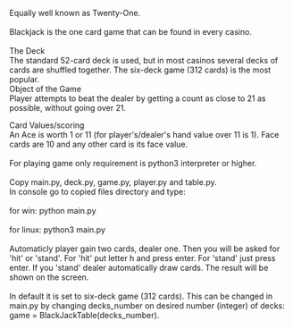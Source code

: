 Equally well known as Twenty-One.<br>
<br>
Blackjack is the one card game that can be found in every casino.<br>
<br>
The Deck<br>
The standard 52-card deck is used, but in most casinos several decks of cards are shuffled together. The six-deck game (312 cards) is the most popular.
<br>
Object of the Game<br>
Player attempts to beat the dealer by getting a count as close to 21 as possible, without going over 21.

Card Values/scoring<br>
An Ace is worth 1 or 11 (for player's/dealer's hand value over 11 is 1). Face cards are 10 and any other card is its face value.<br>
<br>
For playing game only requirement is python3 interpreter or higher.<br>
<br>
Copy main.py, deck.py, game.py, player.py and table.py.<br>
In console go to copied files directory and type:<br>
<br>
for win: python main.py<br>
<br>
for linux: python3 main.py<br>
<br>
Automaticly player gain two cards, dealer one.
Then you will be asked for 'hit' or 'stand'.  For 'hit' put letter h and press enter. For 'stand' just press enter. If you 'stand' dealer automatically draw cards. The result will be shown on the screen.<br>
<br>
In default it is set to six-deck game (312 cards). This can be changed in main.py by changing decks_number on desired number (integer) of decks: game = BlackJackTable(decks_number).
